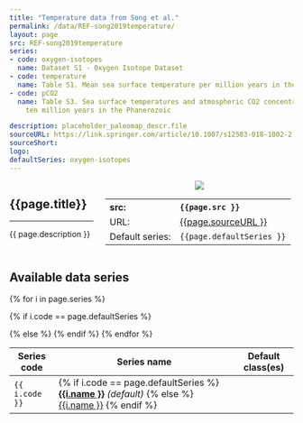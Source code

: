 ```yaml
---
title: "Temperature data from Song et al."
permalink: /data/REF-song2019temperature/
layout: page
src: REF-song2019temperature
series: 
- code: oxygen-isotopes
  name: Dataset S1 - Oxygen Isotope Dataset
- code: temperature
  name: Table S1. Mean sea surface temperature per million years in the Phanerozoic
- code: pCO2
  name: Table S3. Sea surface temperatures and atmospheric CO2 concentrations per
    ten million years in the Phanerozoic

description: placeholder_paleomap_descr.file
sourceURL: https://link.springer.com/article/10.1007/s12583-018-1002-2
sourceShort: 
logo: 
defaultSeries: oxygen-isotopes
---
```


<script src="{{site.url}}{{site.baseurl}}/assets/js/jquery-3.7.0.js"></script>  <!--Add JQuery-->
<script src="{{site.url}}{{site.baseurl}}/assets/js/jquery.dataTables.min.js"></script>
<link rel="stylesheet" type="text/css" href="{{site.url}}{{site.baseurl}}/assets/css/jquery.dataTables.min.css" />

<div class="columns">
<div class="column is-8" markdown="1">

## {{page.title}}

* * * 

{{ page.description }}



</div>

<div class="column is-4 box" style="text-align:center">
<img src="{{site.url}}{{site.baseurl}}/images/chronos_logos/{{page.logo}}" style="max-width:250px">

<table style="text-align: left">
<tr><th>src:</th><th><code>{{page.src }}</code></th></tr>
<tr><td>URL:</td><td style="overflow-wrap:break-word" ><a href="{{page.sourceURL }}">{{page.sourceURL }}</a></td></tr>
<tr><td>Default series:</td><td><code>{{page.defaultSeries }}</code></td></tr>

</table>
</div>
</div>

## Available data series

<table class="display" id="my-table">

<thead>
<tr><th>Series code </th> <th>Series name </th><th>Default class(es)</th></tr>

</thead>
<tbody>
{% for i in page.series %}

{% if i.code == page.defaultSeries %}
<tr style="background-color:#eee">
{% else %}
<tr>
{% endif %}

<td>
<code>{{ i.code }}</code>
</td>

<td>
{% if i.code == page.defaultSeries %}
<strong><a href="{{site.url}}{{site.basurl}}/data/REF-song2019temperature/{{i.code}}/">{{i.name }}</a></strong> <i>(default)</i>
{% else %}
<a href="{{site.url}}{{site.basurl}}/data/REF-song2019temperature/{{i.code}}/">{{i.name }}</a>
{% endif %}
</td>

<td>
</td>

</tr>
{% endfor %}

</tbody>
</table>

<script>
new DataTable('#my-table');
</script>
